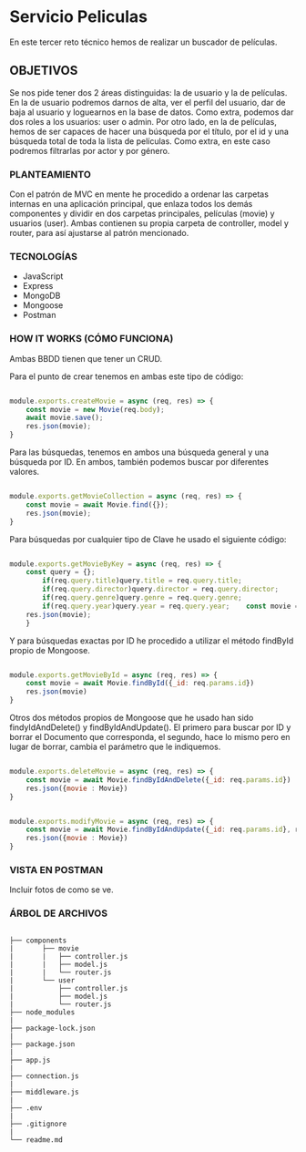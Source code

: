 # Servicio Peliculas

En este tercer reto técnico hemos de realizar un buscador de películas.

## OBJETIVOS

Se nos pide tener dos 2 áreas distinguidas: la de usuario y la de películas.
En la de usuario podremos darnos de alta, ver el perfil del usuario, dar de baja al usuario y loguearnos en la base de datos. Como extra, podemos dar dos roles a los usuarios: user o admin.
Por otro lado, en la de películas, hemos de ser capaces de hacer una búsqueda por el título, por el id y una búsqueda total de toda la lista de películas. Como extra, en este caso podremos filtrarlas por actor y por género.

### PLANTEAMIENTO

Con el patrón de MVC en mente he procedido a ordenar las carpetas internas en una aplicación principal, que enlaza todos los demás componentes y dividir en dos carpetas principales, películas (movie) y usuarios (user). 
Ambas contienen su propia carpeta de controller, model y router, para así ajustarse al patrón mencionado.

### TECNOLOGÍAS

- JavaScript
- Express
- MongoDB
- Mongoose
- Postman

### HOW IT WORKS (CÓMO FUNCIONA)

Ambas BBDD tienen que tener un CRUD.

Para el punto de crear tenemos en ambas este tipo de código:

```javascript

module.exports.createMovie = async (req, res) => {
    const movie = new Movie(req.body);
    await movie.save();
    res.json(movie);
}

```

Para las búsquedas, tenemos en ambos una búsqueda general y una búsqueda por ID. En ambos, también podemos buscar por diferentes valores.

```javascript

module.exports.getMovieCollection = async (req, res) => {
    const movie = await Movie.find({});
    res.json(movie);
}

```
Para búsquedas por cualquier tipo de Clave he usado el siguiente código:

```javascript

module.exports.getMovieByKey = async (req, res) => {
    const query = {};
        if(req.query.title)query.title = req.query.title;
        if(req.query.director)query.director = req.query.director;
        if(req.query.genre)query.genre = req.query.genre;
        if(req.query.year)query.year = req.query.year;    const movie = await Movie.find(query);
    res.json(movie);
    }

```

Y para búsquedas exactas por ID he procedido a utilizar el método findById propio de Mongoose.

```javascript

module.exports.getMovieById = async (req, res) => {
    const movie = await Movie.findById({_id: req.params.id})
    res.json(movie)
}

```

Otros dos métodos propios de Mongoose que he usado han sido findyIdAndDelete() y findByIdAndUpdate(). El primero para buscar por ID y borrar el Documento que corresponda, el segundo, hace lo mismo pero en lugar de borrar, cambia el parámetro que le indiquemos.

```javascript

module.exports.deleteMovie = async (req, res) => {
    const movie = await Movie.findByIdAndDelete({_id: req.params.id})
    res.json({movie : Movie})
}

```

```javascript

module.exports.modifyMovie = async (req, res) => {
    const movie = await Movie.findByIdAndUpdate({_id: req.params.id}, req.body)
    res.json({movie : Movie})
}

```

### VISTA EN POSTMAN

Incluir fotos de como se ve.

### ÁRBOL DE ARCHIVOS

```tree

├── components
|       ├── movie
|       |   ├── controller.js
|       |   ├── model.js
|       |   └── router.js
|       └── user
|           ├── controller.js
|           ├── model.js
|           └── router.js
├── node_modules
|
├── package-lock.json
|
├── package.json
|
├── app.js
|
├── connection.js
|
├── middleware.js
|
├── .env
|
├── .gitignore
|
└── readme.md

````
